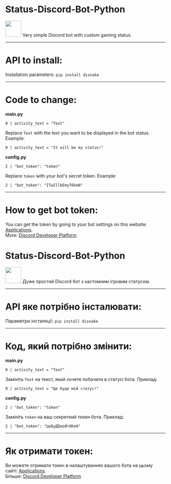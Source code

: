 # Status-Discord-Bot-Python
<img src="https://i.postimg.cc/Dz8xXK3G/GB.png" height="50px">
Very simple Discord bot with custom gaming status.
<hr>
<h1>API to install:</h1>

Installation parameters: `pip install disnake`
<hr>
<h1>Code to change:</h1>

<b>main.py</b>

```
9 | activity_text = "Text"
```
Replace `Text` with the text you want to be displayed in the bot status.
Example:
```
9 | activity_text = "It will be my status!"
```

<b>config.py</b>

```
2 | "bot_token": "token"
```
Replace `token` with your bot's secret token.
Example:
```
2 | "bot_token": "ITwIllbEmyTOkeN"
```
<hr>
<h1>How to get bot token:</h1>

You can get the token by going to your bot settings on this website: [Applications](https://discord.com/developers/applications).
<br>
More: [Discord Developer Platform](https://discord.com/developers/docs/intro)

# Status-Discord-Bot-Python
<img src="https://i.postimg.cc/YCXX0CZk/UA.png" height="50px">
Дуже простий Discord бот з кастомним ігровим статусом.
<hr>
<h1>API яке потрібно інсталювати:</h1>

Параметри інсталяції: `pip install disnake`
<hr>
<h1>Код, який потрібно змінити:</h1>

<b>main.py</b>

```
9 | activity_text = "Text"
```
Замініть `Text` на текст, який хочете побачити в статусі бота.
Приклад:
```
9 | activity_text = "Це буде мій статус!"
```

<b>config.py</b>

```
2 | "bot_token": "token"
```
Замініть `token` на ваш секретний токен бота.
Приклад:
```
2 | "bot_token": "ЦеБуДЕміЙтОКеН"
```
<hr>
<h1>Як отримати токен:</h1>

Ви можете отримати токен в налаштуваннях вашого бота на цьому сайті: [Applications](https://discord.com/developers/applications).
<br>
Більше: [Discord Developer Platform](https://discord.com/developers/docs/intro)

